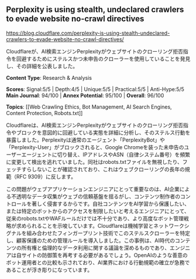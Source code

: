## Perplexity is using stealth, undeclared crawlers to evade website no-crawl directives

https://blog.cloudflare.com/perplexity-is-using-stealth-undeclared-crawlers-to-evade-website-no-crawl-directives/

Cloudflareが、AI検索エンジンPerplexityがウェブサイトのクローリング拒否指令を回避するためにステルスかつ未申告のクローラーを使用していることを発見し、その詳細を公表しました。

**Content Type**: Research & Analysis

**Scores**: Signal:5/5 | Depth:4/5 | Unique:5/5 | Practical:5/5 | Anti-Hype:5/5
**Main Journal**: 94/100 | **Annex Potential**: 95/100 | **Overall**: 96/100

**Topics**: [[Web Crawling Ethics, Bot Management, AI Search Engines, Content Protection, Robots.txt]]

Cloudflareは、AI検索エンジンPerplexityがウェブサイトのクローリング拒否指令やブロックを意図的に回避している実態を詳細に分析し、そのステルス行動を暴露しました。Perplexityは通常のエージェント「PerplexityBot」や「Perplexity-User」がブロックされると、Google Chromeを装った未申告のユーザーエージェントに切り替え、IPアドレスやASN（自律システム番号）を頻繁に変更して検出を逃れていました。同社はrobots.txtファイルを無視したり、フェッチすらしないことが確認されており、これはウェブクローリングの長年の規範（RFC 9309）に反します。

この問題がウェブアプリケーションエンジニアにとって重要なのは、AI企業による不透明なデータ収集がウェブの信頼基盤を揺るがし、コンテンツ制作者のコントロールを著しく侵害するからです。自社コンテンツをAI学習から保護したい、または特定のボットからのアクセスを制限したいと考えるエンジニアにとって、従来のrobots.txtやWAFルールだけでは不十分であり、より高度なボット管理戦略が求められることを示唆しています。Cloudflareは機械学習とネットワークシグナルを組み合わせたフィンガープリント技術でこのステルスクローラーを特定し、顧客保護のための管理ルールを導入しました。この事例は、AI時代のコンテンツの所有権と倫理的なデータ利用に関する議論を深めるものであり、エンジニアは自サイトの防御策を再考する必要があるでしょう。OpenAIのような善意のボット運用者との比較も示されており、AI業界における行動規範の確立が急務であることが浮き彫りになっています。